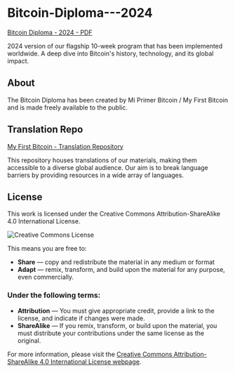 # Bitcoin-Diploma---2024

[Bitcoin Diploma - 2024 - PDF](https://github.com/MyFirstBitcoin/Bitcoin-Diploma---2024/blob/main/Bitcoin%20Diploma%20-%202024%20-%20PDF.pdf) 

2024 version of our flagship 10-week program that has been implemented worldwide. A deep dive into Bitcoin's history, technology, and its global impact.

## About

The Bitcoin Diploma has been created by Mi Primer Bitcoin / My First Bitcoin and is made freely available to the public.

## Translation Repo

[My First Bitcoin - Translation Repository](https://github.com/MyFirstBitcoin/Translation) 

This repository houses translations of our materials, making them accessible to a diverse global audience. Our aim is to break language barriers by providing resources in a wide array of languages. 

## License

This work is licensed under the Creative Commons Attribution-ShareAlike 4.0 International License.

![Creative Commons License](https://i.creativecommons.org/l/by-sa/4.0/88x31.png)

This means you are free to:

- **Share** — copy and redistribute the material in any medium or format
- **Adapt** — remix, transform, and build upon the material for any purpose, even commercially.

### Under the following terms:

- **Attribution** — You must give appropriate credit, provide a link to the license, and indicate if changes were made.
- **ShareAlike** — If you remix, transform, or build upon the material, you must distribute your contributions under the same license as the original.

For more information, please visit the [Creative Commons Attribution-ShareAlike 4.0 International License webpage](http://creativecommons.org/licenses/by-sa/4.0/).
